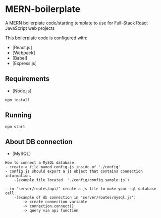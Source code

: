 # MERN-boilerplate
A MERN boilerplate code/starting template to use for Full-Stack React JavaScript web projects

This boilerplate code is configured with: 
 - [React.js]
 - [Webpack]
 - [Babel]
 - [Express.js]
  
## Requirements

- [Node.js]

```shell
npm install
```

## Running
```
npm start
```


## About DB connection
- [MySQL]
```
How to connect a MySQL database:
- create a file named config.js inside of './config'
- config.js should export a js object that contains connection information. 
    -(example file located  './config/config.sample.js')

- in 'server/routes/api/' create a js file to make your sql database call.     
    -(example of db connection in 'server/routes/mysql.js')
        -> create connection variable 
        -> connection.connect() 
        -> query via api function

```